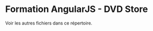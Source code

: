 Formation AngularJS - DVD Store
===============================

Voir les autres fichiers dans ce répertoire.
